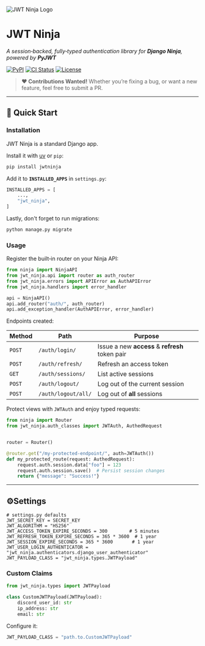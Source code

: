 ![JWT Ninja Logo](https://github.com/user-attachments/assets/2589db23-94c7-47c6-8687-eb29c6312272) <br/>

# JWT Ninja

*A session‑backed, fully‑typed authentication library for **Django Ninja**, powered by **PyJWT***

[![PyPI](https://img.shields.io/pypi/v/jwtninja.svg)](https://pypi.python.org/pypi/jwtninja)
[![CI Status](https://github.com/dvf/jwt-ninja/actions/workflows/check-and-test.yml/badge.svg)](https://github.com/dvf/jwt-ninja/actions/workflows/check-and-test.yml)
[![License](https://img.shields.io/github/license/dvf/jwt-ninja)](LICENSE)

> **❤️ Contributions Wanted!**
> Whether you’re fixing a bug, or want a new feature, feel free to submit a PR.

---

## 🚀 Quick Start

### Installation

JWT Ninja is a standard Django app. 

Install it with [uv](https://astral.sh/uv) or `pip`:

```bash
pip install jwtninja
```

Add it to **`INSTALLED_APPS`** in `settings.py`:

```python
INSTALLED_APPS = [
    ...,
    "jwt_ninja",
]
```

Lastly, don't forget to run migrations:

```bash
python manage.py migrate
```

### Usage

Register the built‑in router on your Ninja API:

```python
from ninja import NinjaAPI
from jwt_ninja.api import router as auth_router
from jwt_ninja.errors import APIError as AuthAPIError
from jwt_ninja.handlers import error_handler

api = NinjaAPI()
api.add_router("auth/", auth_router)
api.add_exception_handler(AuthAPIError, error_handler)
```

Endpoints created:

| Method | Path                | Purpose                                         |
| ------ | ------------------- | ----------------------------------------------- |
| `POST` | `/auth/login/`      | Issue a new **access** & **refresh** token pair |
| `POST` | `/auth/refresh/`    | Refresh an access token                         |
| `GET`  | `/auth/sessions/`   | List active sessions                            |
| `POST` | `/auth/logout/`     | Log out of the current session                  |
| `POST` | `/auth/logout/all/` | Log out of **all** sessions                     |

Protect views with `JWTAuth` and enjoy typed requests:

```python
from ninja import Router
from jwt_ninja.auth_classes import JWTAuth, AuthedRequest


router = Router()

@router.get("/my-protected-endpoint/", auth=JWTAuth())
def my_protected_route(request: AuthedRequest):
    request.auth.session.data["foo"] = 123
    request.auth.session.save()  # Persist session changes
    return {"message": "Success!"}
```

---

## ⚙️Settings

```text
# settings.py defaults
JWT_SECRET_KEY = SECRET_KEY
JWT_ALGORITHM = "HS256"
JWT_ACCESS_TOKEN_EXPIRE_SECONDS = 300        # 5 minutes
JWT_REFRESH_TOKEN_EXPIRE_SECONDS = 365 * 3600  # 1 year
JWT_SESSION_EXPIRE_SECONDS = 365 * 3600       # 1 year
JWT_USER_LOGIN_AUTHENTICATOR = "jwt_ninja.authenticators.django_user_authenticator"
JWT_PAYLOAD_CLASS = "jwt_ninja.types.JWTPayload"
```

### Custom Claims

```python
from jwt_ninja.types import JWTPayload

class CustomJWTPayload(JWTPayload):
    discord_user_id: str
    ip_address: str
    email: str
```

Configure it:

```python
JWT_PAYLOAD_CLASS = "path.to.CustomJWTPayload"
```
